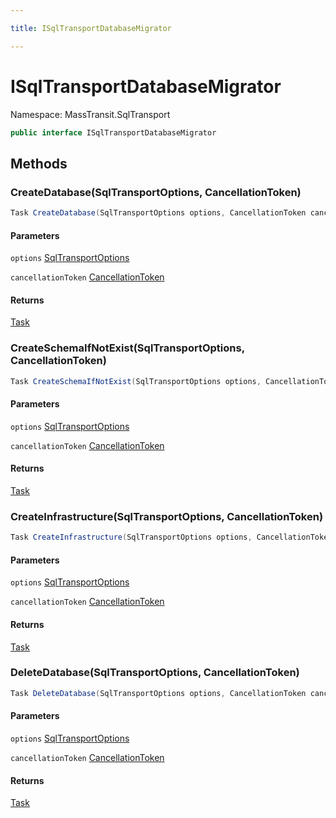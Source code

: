 ```yaml
---

title: ISqlTransportDatabaseMigrator

---
```


# ISqlTransportDatabaseMigrator

Namespace: MassTransit.SqlTransport

```csharp
public interface ISqlTransportDatabaseMigrator
```

## Methods

### **CreateDatabase(SqlTransportOptions, CancellationToken)**

```csharp
Task CreateDatabase(SqlTransportOptions options, CancellationToken cancellationToken)
```

#### Parameters

`options` [SqlTransportOptions](../masstransit/sqltransportoptions)<br/>

`cancellationToken` [CancellationToken](https://learn.microsoft.com/en-us/dotnet/api/system.threading.cancellationtoken)<br/>

#### Returns

[Task](https://learn.microsoft.com/en-us/dotnet/api/system.threading.tasks.task)<br/>

### **CreateSchemaIfNotExist(SqlTransportOptions, CancellationToken)**

```csharp
Task CreateSchemaIfNotExist(SqlTransportOptions options, CancellationToken cancellationToken)
```

#### Parameters

`options` [SqlTransportOptions](../masstransit/sqltransportoptions)<br/>

`cancellationToken` [CancellationToken](https://learn.microsoft.com/en-us/dotnet/api/system.threading.cancellationtoken)<br/>

#### Returns

[Task](https://learn.microsoft.com/en-us/dotnet/api/system.threading.tasks.task)<br/>

### **CreateInfrastructure(SqlTransportOptions, CancellationToken)**

```csharp
Task CreateInfrastructure(SqlTransportOptions options, CancellationToken cancellationToken)
```

#### Parameters

`options` [SqlTransportOptions](../masstransit/sqltransportoptions)<br/>

`cancellationToken` [CancellationToken](https://learn.microsoft.com/en-us/dotnet/api/system.threading.cancellationtoken)<br/>

#### Returns

[Task](https://learn.microsoft.com/en-us/dotnet/api/system.threading.tasks.task)<br/>

### **DeleteDatabase(SqlTransportOptions, CancellationToken)**

```csharp
Task DeleteDatabase(SqlTransportOptions options, CancellationToken cancellationToken)
```

#### Parameters

`options` [SqlTransportOptions](../masstransit/sqltransportoptions)<br/>

`cancellationToken` [CancellationToken](https://learn.microsoft.com/en-us/dotnet/api/system.threading.cancellationtoken)<br/>

#### Returns

[Task](https://learn.microsoft.com/en-us/dotnet/api/system.threading.tasks.task)<br/>
